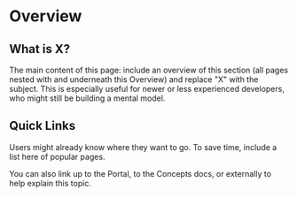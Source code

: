 <!-- This is a template for any "Overview" page. It helps us keep the reader experience consistent. -->
<!-- An "Overview" page is used to tie multiple topics together in a subsection of the docs. -->
<!-- This template can be used at any nested level in the docs where there is an "Overview" page. Delete any sections you feel aren't relevant. -->

# Overview

## What is X?

The main content of this page: include an overview of this section (all pages nested with and underneath this Overview) and replace "X" with the subject. This is especially useful for newer or less experienced developers, who might still be building a mental model.

## Quick Links

Users might already know where they want to go. To save time, include a list here of popular pages.

You can also link up to the Portal, to the Concepts docs, or externally to help explain this topic.

